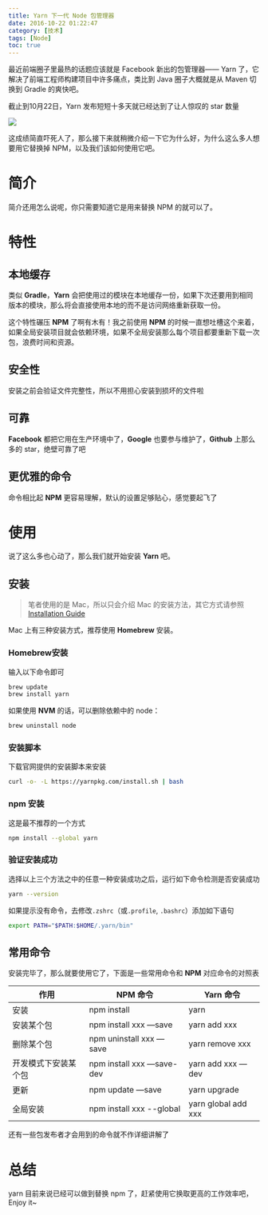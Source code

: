 ```yaml
---
title: Yarn 下一代 Node 包管理器
date: 2016-10-22 01:22:47
category: [技术]
tags: [Node]
toc: true
---
```


最近前端圈子里最热的话题应该就是 Facebook 新出的包管理器—— Yarn 了，它解决了前端工程师构建项目中许多痛点，类比到 Java 圈子大概就是从 Maven 切换到 Gradle 的爽快吧。

<!--more-->

截止到10月22日，Yarn 发布短短十多天就已经达到了让人惊叹的 star 数量

![](http://ww1.sinaimg.cn/large/006y8lVagw1f90dx6pkytj30mk02qq34.jpg)

这成绩简直吓死人了，那么接下来就稍微介绍一下它为什么好，为什么这么多人想要用它替换掉 NPM，以及我们该如何使用它吧。

# 简介

简介还用怎么说呢，你只需要知道它是用来替换 NPM 的就可以了。

# 特性

## 本地缓存

类似 **Gradle**，**Yarn** 会把使用过的模块在本地缓存一份，如果下次还要用到相同版本的模块，那么将会直接使用本地的而不是访问网络重新获取一份。

这个特性碾压 **NPM** 了啊有木有！我之前使用 **NPM** 的时候一直想吐槽这个来着，如果全局安装项目就会依赖环境，如果不全局安装那么每个项目都要重新下载一次包，浪费时间和资源。

## 安全性

安装之前会验证文件完整性，所以不用担心安装到损坏的文件啦

## 可靠

**Facebook** 都把它用在生产环境中了，**Google** 也要参与维护了，**Github** 上那么多的 star，绝壁可靠了吧

## 更优雅的命令

命令相比起 **NPM** 更容易理解，默认的设置足够贴心，感觉要起飞了

# 使用

说了这么多也心动了，那么我们就开始安装 **Yarn** 吧。

## 安装

> 笔者使用的是 Mac，所以只会介绍 Mac 的安装方法，其它方式请参照 [Installation Guide](https://yarnpkg.com/en/docs/install)

Mac 上有三种安装方式，推荐使用 **Homebrew** 安装。

### Homebrew安装

输入以下命令即可

```bash
brew update
brew install yarn
```

如果使用 **NVM** 的话，可以删除依赖中的 node：

```bash
brew uninstall node
```

### 安装脚本

下载官网提供的安装脚本来安装

```bash
curl -o- -L https://yarnpkg.com/install.sh | bash
```

### npm 安装

这是最不推荐的一个方式

```bash
npm install --global yarn
```

### 验证安装成功

选择以上三个方法之中的任意一种安装成功之后，运行如下命令检测是否安装成功

```bash
yarn --version
```

如果提示没有命令，去修改`.zshrc`（或`.profile`, `.bashrc`）添加如下语句

```bash
export PATH="$PATH:$HOME/.yarn/bin"
```

## 常用命令

安装完毕了，那么就要使用它了，下面是一些常用命令和 **NPM** 对应命令的对照表

| 作用         | NPM 命令                    | Yarn 命令             |
| ---------- | ------------------------- | ------------------- |
| 安装         | npm install               | yarn                |
| 安装某个包      | npm install xxx —save     | yarn add xxx        |
| 删除某个包      | npm uninstall xxx —save   | yarn remove xxx     |
| 开发模式下安装某个包 | npm install xxx —save-dev | yarn add xxx —dev   |
| 更新         | npm update —save          | yarn upgrade        |
| 全局安装       | npm install xxx --global  | yarn global add xxx |

还有一些包发布者才会用到的命令就不作详细讲解了

# 总结

yarn 目前来说已经可以做到替换 npm 了，赶紧使用它换取更高的工作效率吧，Enjoy it~